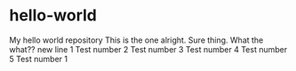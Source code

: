 # hello-world
My hello world repository
This is the one alright.
Sure thing.
What the what??
new line 1
Test number 2
Test number 3
Test number 4
Test number 5
Test number 1
